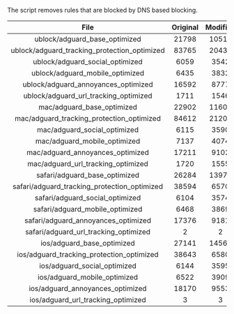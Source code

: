The script removes rules that are blocked by DNS based blocking.


| File | Original | Modified |
|:----:|:-----:|:-----:|
| ublock/adguard_base_optimized | 21798 | 10511 |
| ublock/adguard_tracking_protection_optimized | 83765 | 20433 |
| ublock/adguard_social_optimized | 6059 | 3542 |
| ublock/adguard_mobile_optimized | 6435 | 3832 |
| ublock/adguard_annoyances_optimized | 16592 | 8777 |
| ublock/adguard_url_tracking_optimized | 1711 | 1546 |
| mac/adguard_base_optimized | 22902 | 11603 |
| mac/adguard_tracking_protection_optimized | 84612 | 21206 |
| mac/adguard_social_optimized | 6115 | 3590 |
| mac/adguard_mobile_optimized | 7137 | 4074 |
| mac/adguard_annoyances_optimized | 17211 | 9102 |
| mac/adguard_url_tracking_optimized | 1720 | 1555 |
| safari/adguard_base_optimized | 26284 | 13972 |
| safari/adguard_tracking_protection_optimized | 38594 | 6570 |
| safari/adguard_social_optimized | 6104 | 3574 |
| safari/adguard_mobile_optimized | 6468 | 3869 |
| safari/adguard_annoyances_optimized | 17376 | 9181 |
| safari/adguard_url_tracking_optimized | 2 | 2 |
| ios/adguard_base_optimized | 27141 | 14561 |
| ios/adguard_tracking_protection_optimized | 38643 | 6580 |
| ios/adguard_social_optimized | 6144 | 3595 |
| ios/adguard_mobile_optimized | 6522 | 3909 |
| ios/adguard_annoyances_optimized | 18170 | 9553 |
| ios/adguard_url_tracking_optimized | 3 | 3 |
